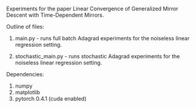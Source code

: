 Experiments for the paper Linear Convergence of Generalized Mirror Descent with Time-Dependent Mirrors.

Outline of files:

1. main.py - runs full batch Adagrad experiments for the noiseless linear regression setting. 

2. stochastic_main.py - runs stochastic Adagrad experiments for the noiseless linear regression setting. 

Dependencies:

1. numpy
2. matplotlib
3. pytorch 0.4.1 (cuda enabled)
